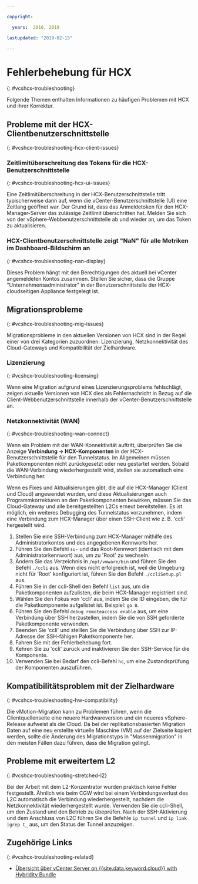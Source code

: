 ```yaml
---

copyright:

  years:  2016, 2019

lastupdated: "2019-02-15"

---
```


# Fehlerbehebung für HCX
{: #vcshcx-troubleshooting}

Folgende Themen enthalten Informationen zu häufigen Problemen mit HCX und ihrer Korrektur.

## Probleme mit der HCX-Clientbenutzerschnittstelle
{: #vcshcx-troubleshooting-hcx-client-issues}

### Zeitlimitüberschreitung des Tokens für die HCX-Benutzerschnittstelle
{: #vcshcx-troubleshooting-hcx-ui-issues}

Eine Zeitlimitüberschreitung in der HCX-Benutzerschnittstelle tritt typischerweise dann auf, wenn die vCenter-Benutzerschnittstelle (UI) eine Zeitlang geöffnet war. Der Grund ist, dass das Anmeldetoken für den HCX-Manager-Server das zulässige Zeitlimit überschritten hat. Melden Sie sich von der vSphere-Webbenutzerschnittstelle ab und wieder an, um das Token zu aktualisieren.

### HCX-Clientbenutzerschnittstelle zeigt "NaN" für alle Metriken im Dashboard-Bildschirm an
{: #vcshcx-troubleshooting-nan-display}

Dieses Problem hängt mit den Berechtigungen des aktuell bei vCenter angemeldeten Kontos zusammen. Stellen Sie sicher, dass die Gruppe "Unternehmensadministrator" in der Benutzerschnittstelle der HCX-cloudseitigen Appliance festgelegt ist.

## Migrationsprobleme
{: #vcshcx-troubleshooting-mig-issues}

Migrationsprobleme in den aktuellen Versionen von HCX sind in der Regel einer von drei Kategorien zuzuordnen: Lizenzierung, Netzkonnektivität des Cloud-Gateways und Kompatibilität der Zielhardware.

### Lizenzierung
{: #vcshcx-troubleshooting-licensing}

Wenn eine Migration aufgrund eines Lizenzierungsproblems fehlschlägt, zeigen aktuelle Versionen von HCX dies als Fehlernachricht in Bezug auf die Client-Webbenutzerschnittstelle innerhalb der vCenter-Benutzerschnittstelle an.

### Netzkonnektivität (WAN)
{: #vcshcx-troubleshooting-wan-connect}

Wenn ein Problem mit der WAN-Konnektivität auftritt, überprüfen Sie die Anzeige **Verbindung -> HCX-Komponenten** in der HCX-Benutzerschnittstelle für den Tunnelstatus. Im Allgemeinen müssen Paketkomponenten nicht zurückgesetzt oder neu gestartet werden. Sobald die WAN-Verbindung wiederhergestellt wird, stellen sie automatisch eine Verbindung her.

Wenn es Fixes und Aktualisierungen gibt, die auf die HCX-Manager (Client und Cloud) angewendet wurden, und diese Aktualisierungen auch Programmkorrekturen an den Paketkomponenten bewirken, müssen Sie das Cloud-Gateway und alle bereitgestellten L2Cs erneut bereitstellen. Es ist möglich, ein weiteres Debugging des Tunnelstatus vorzunehmen, indem eine Verbindung zum HCX-Manager über einen SSH-Client wie z. B. 'ccli' hergestellt wird.  

1. Stellen Sie eine SSH-Verbindung zum HCX-Manager mithilfe des Administratorkontos und des angegebenen Kennworts her.
2. Führen Sie den Befehl `su-` und das Root-Kennwort (identisch mit dem Administratorkennwort) aus, um zu 'Root' zu wechseln.
3. Ändern Sie das Verzeichnis in `/opt/vmware/bin` und führen Sie den Befehl `./ccli` aus. Wenn dies nicht erfolgreich ist, weil die Umgebung nicht für 'Root' konfiguriert ist, führen Sie den Befehl `./ccliSetup.pl` aus.
4. Führen Sie in der ccli-Shell den Befehl `list` aus, um die Paketkomponenten aufzulisten, die beim HCX-Manager registriert sind.
5. Wählen Sie den Fokus von 'ccli' aus, indem Sie die ID eingeben, die für die Paketkomponente aufgelistet ist. Beispiel: `go 8`.
6. Führen Sie den Befehl `debug remoteaccess enable` aus, um eine Verbindung über SSH herzustellen, indem Sie die von SSH geforderte Paketkomponente verwenden.
7. Beenden Sie 'ccli' und stelllen Sie die Verbindung über SSH zur IP-Adresse der SSH-fähigen Paketkomponente her.
9. Fahren Sie mit der Fehlerbehebung fort.
10. Kehren Sie zu 'ccli' zurück und inaktivieren Sie den SSH-Service für die Komponente.
11. Verwenden Sie bei Bedarf den ccli-Befehl `hc`, um eine Zustandsprüfung der Komponenten auszuführen.

## Kompatibilitätsproblem mit der Zielhardware
{: #vcshcx-troubleshooting-hw-compatibility}

Die vMotion-Migration kann zu Problemen führen, wenn die Clientquellenseite eine neuere Hardwareversion und ein neueres vSphere-Release aufweist als die Cloud. Da bei der replikationsbasierten Migration Daten auf eine neu erstellte virtuelle Maschine (VM) auf der Zielseite kopiert werden, sollte die Änderung des Migrationstyps in "Massenmigration" in den meisten Fällen dazu führen, dass die Migration gelingt.

## Probleme mit erweitertem L2
{: #vcshcx-troubleshooting-stretched-l2}

Bei der Arbeit mit dem L2-Konzentrator wurden praktisch keine Fehler festgestellt. Ähnlich wie beim CGW wird bei einem Verbindungsverlust des L2C automatisch die Verbindung wiederhergestellt, nachdem die Netzkonnektivität wiederhergestellt wurde. Verwenden Sie die ccli-Shell, um den Zustand und den Betrieb zu übeprüfen. Nach der SSH-Aktivierung und dem Anschluss von L2C führen Sie die Befehle `ip tunnel` und `ip link |grep t_` aus, um den Status der Tunnel anzuzeigen.

## Zugehörige Links
{: #vcshcx-troubleshooting-related}

* [Übersicht über vCenter Server on {{site.data.keyword.cloud}} with Hybridity Bundle](/docs/services/vmwaresolutions/archiref/vcs/vcs-hybridity-intro.html)   
